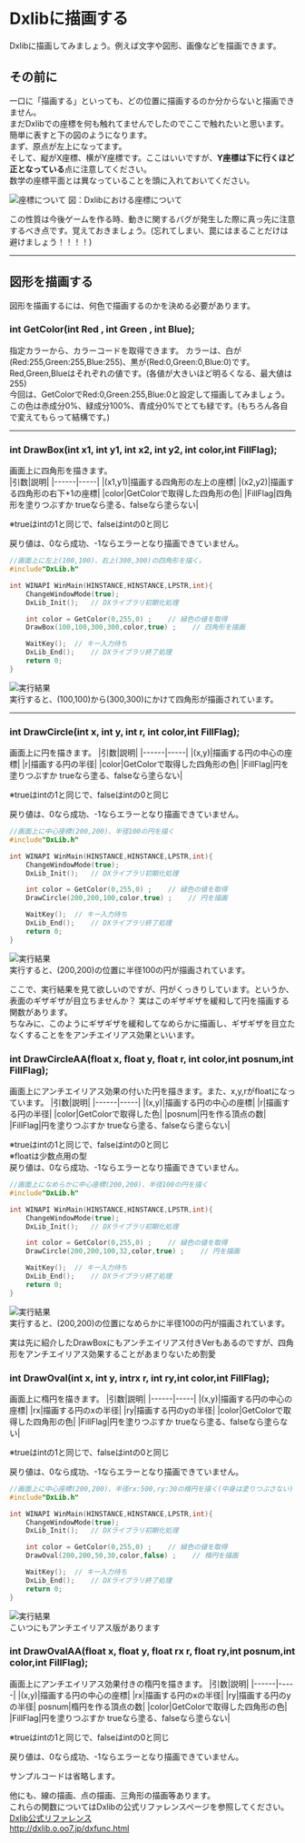 # Dxlibに描画する
Dxlibに描画してみましょう。例えば文字や図形、画像などを描画できます。

## その前に
一口に「描画する」といっても、どの位置に描画するのか分からないと描画できません。  
まだDxlibでの座標を何も触れてませんでしたのでここで触れたいと思います。  
簡単に表すと下の図のようになります。  
まず、原点が左上になってます。  
そして、縦がX座標、横がY座標です。ここはいいですが、**Y座標は下に行くほど正となっている**点に注意してください。   
数学の座標平面とは異なっていることを頭に入れておいてください。

![座標について](図1.png) 図：Dxlibにおける座標について   

この性質は今後ゲームを作る時、動きに関するバグが発生した際に真っ先に注意するべき点です。覚えておきましょう。(忘れてしまい、罠にはまることだけは避けましょう！！！！)
****
## 図形を描画する  
図形を描画するには、何色で描画するのかを決める必要があります。
### int GetColor(int Red , int Green , int Blue);
指定カラーから、カラーコードを取得できます。
カラーは、白が(Red:255,Green:255,Blue:255)、黒が(Red:0,Green:0,Blue:0)です。  
Red,Green,Blueはそれぞれの値です。(各値が大きいほど明るくなる、最大値は255)  
今回は、GetColorでRed:0,Green:255,Blue:0と設定して描画してみましょう。この色は赤成分0%、緑成分100%、青成分0%でとても緑です。(もちろん各自で変えてもらって結構です。)
***
### int DrawBox(int x1, int y1, int x2, int y2, int color,int FillFlag);
画面上に四角形を描きます。    
|引数|説明|
|------|-----|
|(x1,y1)|描画する四角形の左上の座標|
|(x2,y2)|描画する四角形の右下+1の座標|
|color|GetColorで取得した四角形の色|
|FillFlag|四角形を塗りつぶすか  trueなら塗る、falseなら塗らない|

※trueはintの1と同じで、falseはintの0と同じ

戻り値は、0なら成功、-1ならエラーとなり描画できていません。
```C
//画面上に左上(100,100)、右上(300,300)の四角形を描く。
#include"DxLib.h"

int WINAPI WinMain(HINSTANCE,HINSTANCE,LPSTR,int){
    ChangeWindowMode(true);
	DxLib_Init();	// DXライブラリ初期化処理

    int color = GetColor(0,255,0) ;    // 緑色の値を取得
    DrawBox(100,100,300,300,color,true) ;    // 四角形を描画

	WaitKey();	// キー入力待ち
	DxLib_End();	// DXライブラリ終了処理
	return 0;
}
```
![実行結果](DrawBoxresult.bmp)  
実行すると、(100,100)から(300,300)にかけて四角形が描画されています。
***
### int DrawCircle(int x, int y, int r, int color,int FillFlag);
画面上に円を描きます。
|引数|説明|
|------|-----|
|(x,y)|描画する円の中心の座標|
|r|描画する円の半径|
|color|GetColorで取得した四角形の色|
|FillFlag|円を塗りつぶすか  trueなら塗る、falseなら塗らない|

※trueはintの1と同じで、falseはintの0と同じ

戻り値は、0なら成功、-1ならエラーとなり描画できていません。
```C
//画面上に中心座標(200,200)、半径100の円を描く
#include"DxLib.h"

int WINAPI WinMain(HINSTANCE,HINSTANCE,LPSTR,int){
    ChangeWindowMode(true);
	DxLib_Init();	// DXライブラリ初期化処理

    int color = GetColor(0,255,0) ;    // 緑色の値を取得
    DrawCircle(200,200,100,color,true) ;    // 円を描画

	WaitKey();	// キー入力待ち
	DxLib_End();	// DXライブラリ終了処理
	return 0;
}
```
![実行結果](DrawCircleResult.bmp)  
実行すると、(200,200)の位置に半径100の円が描画されています。

ここで、実行結果を見て欲しいのですが、円がくっきりしています。というか、表面のギザギザが目立ちませんか？ 実はこのギザギザを緩和して円を描画する関数があります。  
ちなみに、このようにギザギザを緩和してなめらかに描画し、ギザギザを目立たなくすることををアンチエイリアス効果といいます。


### int DrawCircleAA(float x, float y, float r, int color,int posnum,int FillFlag);
画面上にアンチエイリアス効果の付いた円を描きます。また、x,y,rがfloatになっています。
|引数|説明|
|------|-----|
|(x,y)|描画する円の中心の座標|
|r|描画する円の半径|
|color|GetColorで取得した色|
|posnum|円を作る頂点の数|
|FillFlag|円を塗りつぶすか  trueなら塗る、falseなら塗らない|

※trueはintの1と同じで、falseはintの0と同じ  
※floatは少数点用の型  
戻り値は、0なら成功、-1ならエラーとなり描画できていません。
```C
//画面上になめらかに中心座標(200,200)、半径100の円を描く
#include"DxLib.h"

int WINAPI WinMain(HINSTANCE,HINSTANCE,LPSTR,int){
    ChangeWindowMode(true);
	DxLib_Init();	// DXライブラリ初期化処理

    int color = GetColor(0,255,0) ;    // 緑色の値を取得
    DrawCircle(200,200,100,32,color,true) ;    // 円を描画

	WaitKey();	// キー入力待ち
	DxLib_End();	// DXライブラリ終了処理
	return 0;
}
```
![実行結果](DrawCircleAAResult.bmp)  
実行すると、(200,200)の位置になめらかに半径100の円が描画されています。

実は先に紹介したDrawBoxにもアンチエイリアス付きVerもあるのですが、四角形をアンチエイリアス効果することがあまりないため割愛


### int DrawOval(int x, int y, intrx r, int ry,int color,int FillFlag);
画面上に楕円を描きます。
|引数|説明|
|------|-----|
|(x,y)|描画する円の中心の座標|
|rx|描画する円のxの半径|
|ry|描画する円のyの半径|
|color|GetColorで取得した四角形の色|
|FillFlag|円を塗りつぶすか  trueなら塗る、falseなら塗らない|

※trueはintの1と同じで、falseはintの0と同じ  

戻り値は、0なら成功、-1ならエラーとなり描画できていません。
```C
//画面上に中心座標(200,200)、半径rx:500,ry:30の楕円を描く(中身は塗りつぶさない)
#include"DxLib.h"

int WINAPI WinMain(HINSTANCE,HINSTANCE,LPSTR,int){
    ChangeWindowMode(true);
	DxLib_Init();	// DXライブラリ初期化処理

    int color = GetColor(0,255,0) ;    // 緑色の値を取得
    DrawOval(200,200,50,30,color,false) ;    // 楕円を描画

	WaitKey();	// キー入力待ち
	DxLib_End();	// DXライブラリ終了処理
	return 0;
}
```
![実行結果](DrawOvalResult.bmp)  
こいつにもアンチエイリアス版があります

### int DrawOvalAA(float x, float y, float rx r, float ry,int posnum,int color,int FillFlag);
画面上にアンチエイリアス効果付きの楕円を描きます。
|引数|説明|
|------|-----|
|(x,y)|描画する円の中心の座標|
|rx|描画する円のxの半径|
|ry|描画する円のyの半径|
posnum|楕円を作る頂点の数|
|color|GetColorで取得した四角形の色|
|FillFlag|円を塗りつぶすか  trueなら塗る、falseなら塗らない|

※trueはintの1と同じで、falseはintの0と同じ  

戻り値は、0なら成功、-1ならエラーとなり描画できていません。

サンプルコードは省略します。  


他にも、線の描画、点の描画、三角形の描画等あります。  
これらの関数についてはDxlibの公式リファレンスページを参照してください。  
[Dxlib公式リファレンス](http://dxlib.o.oo7.jp/dxfunc.html)   
http://dxlib.o.oo7.jp/dxfunc.html

